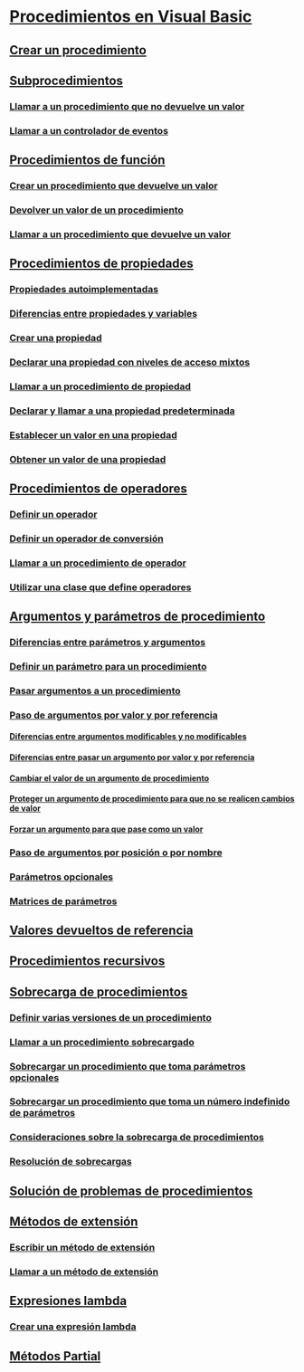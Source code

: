 # [Procedimientos en Visual Basic](index.md)
## [Crear un procedimiento](how-to-create-a-procedure.md)
## [Subprocedimientos](sub-procedures.md)
### [Llamar a un procedimiento que no devuelve un valor](how-to-call-a-procedure-that-does-not-return-a-value.md)
### [Llamar a un controlador de eventos](how-to-call-an-event-handler.md)
## [Procedimientos de función](function-procedures.md)
### [Crear un procedimiento que devuelve un valor](how-to-create-a-procedure-that-returns-a-value.md)
### [Devolver un valor de un procedimiento](how-to-return-a-value-from-a-procedure.md)
### [Llamar a un procedimiento que devuelve un valor](how-to-call-a-procedure-that-returns-a-value.md)
## [Procedimientos de propiedades](property-procedures.md)
### [Propiedades autoimplementadas](auto-implemented-properties.md)
### [Diferencias entre propiedades y variables](differences-between-properties-and-variables.md)
### [Crear una propiedad](how-to-create-a-property.md)
### [Declarar una propiedad con niveles de acceso mixtos](how-to-declare-a-property-with-mixed-access-levels.md)
### [Llamar a un procedimiento de propiedad](how-to-call-a-property-procedure.md)
### [Declarar y llamar a una propiedad predeterminada](how-to-declare-and-call-a-default-property.md)
### [Establecer un valor en una propiedad](how-to-put-a-value-in-a-property.md)
### [Obtener un valor de una propiedad](how-to-get-a-value-from-a-property.md)
## [Procedimientos de operadores](operator-procedures.md)
### [Definir un operador](how-to-define-an-operator.md)
### [Definir un operador de conversión](how-to-define-a-conversion-operator.md)
### [Llamar a un procedimiento de operador](how-to-call-an-operator-procedure.md)
### [Utilizar una clase que define operadores](how-to-use-a-class-that-defines-operators.md)
## [Argumentos y parámetros de procedimiento](procedure-parameters-and-arguments.md)
### [Diferencias entre parámetros y argumentos](differences-between-parameters-and-arguments.md)
### [Definir un parámetro para un procedimiento](how-to-define-a-parameter-for-a-procedure.md)
### [Pasar argumentos a un procedimiento](how-to-pass-arguments-to-a-procedure.md)
### [Paso de argumentos por valor y por referencia](passing-arguments-by-value-and-by-reference.md)
#### [Diferencias entre argumentos modificables y no modificables](differences-between-modifiable-and-nonmodifiable-arguments.md)
#### [Diferencias entre pasar un argumento por valor y por referencia](differences-between-passing-an-argument-by-value-and-by-reference.md)
#### [Cambiar el valor de un argumento de procedimiento](how-to-change-the-value-of-a-procedure-argument.md)
#### [Proteger un argumento de procedimiento para que no se realicen cambios de valor](how-to-protect-a-procedure-argument-against-value-changes.md)
#### [Forzar un argumento para que pase como un valor](how-to-force-an-argument-to-be-passed-by-value.md)
### [Paso de argumentos por posición o por nombre](passing-arguments-by-position-and-by-name.md)
### [Parámetros opcionales](optional-parameters.md)
### [Matrices de parámetros](parameter-arrays.md)
## [Valores devueltos de referencia](ref-return-values.md)
## [Procedimientos recursivos](recursive-procedures.md)
## [Sobrecarga de procedimientos](procedure-overloading.md)
### [Definir varias versiones de un procedimiento](how-to-define-multiple-versions-of-a-procedure.md)
### [Llamar a un procedimiento sobrecargado](how-to-call-an-overloaded-procedure.md)
### [Sobrecargar un procedimiento que toma parámetros opcionales](how-to-overload-a-procedure-that-takes-optional-parameters.md)
### [Sobrecargar un procedimiento que toma un número indefinido de parámetros](how-to-overload-a-procedure-that-takes-an-indefinite-number-of-parameters.md)
### [Consideraciones sobre la sobrecarga de procedimientos](considerations-in-overloading-procedures.md)
### [Resolución de sobrecargas](overload-resolution.md)
## [Solución de problemas de procedimientos](troubleshooting-procedures.md)
## [Métodos de extensión](extension-methods.md)
### [Escribir un método de extensión](how-to-write-an-extension-method.md)
### [Llamar a un método de extensión](how-to-call-an-extension-method.md)
## [Expresiones lambda](lambda-expressions.md)
### [Crear una expresión lambda](how-to-create-a-lambda-expression.md)
## [Métodos Partial](partial-methods.md)
